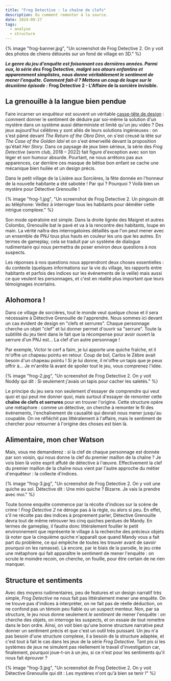 ```yaml
---
title: "Frog Detective : la chaîne de clefs"
description: Ou comment remonter à la source.
date: 2024-09-27
tags:
  - analyse
  - structure
---
```

{% image "frog-banner.jpg", "Un screenshot de Frog Detective 2. On y voit des photos de chiens détourés sur un fond de village en 3D." %}

***Le genre du jeu d'enquête est foisonnant ces dernières années. Parmi eux, la série des*** **Frog Detective**, ***malgré ses atours enfantins et apparemment simplistes, nous donne véritablement le sentiment de mener l'enquête. Comment fait-il ? Mettons un coup de loupe sur le deuxième épisode :*** **Frog Detective 2 - L'Affaire de la sorcière invisible.**

## La grenouille à la langue bien pendue

Faire incarner un enquêteur est souvent un véritable <a href="https://www.youtube.com/watch?v=gwV_mA2cv_0" target="_blank">casse-tête de design</a> : comment donner le sentiment de déduire par soi-même la solution d'un mystère dans un système aussi déterministe et limité qu'un jeu vidéo ? Des jeux aujourd'hui célèbres y sont allés de leurs solutions ingénieuses : on s'est pâmé devant *The Return of the Obra Dinn*, on s'est creusé la tête sur *The Case of the Golden Idol* et on s'est émerveillé devant la proposition qu'était *Her Story*. Dans ce paysage de jeux bien sérieux, la série des *Frog Detective* (worm club, 2018 – 2022)  fait figure d'exception avec son ton léger et son humour absurde. Pourtant, ne nous arrêtons pas aux apparences, car derrière ces masque de bêtise bon enfant se cache une mécanique bien huilée et un design précis.

Dans le petit village de la Lisière aux Sorcières, la fête donnée en l'honneur de la nouvelle habitante a été sabotée ! Par qui ? Pourquoi ? Voilà bien un mystère pour Détective Grenouille ! 

{% image "frog-1.jpg", "Un screenshot de Frog Detective 2. Un pingouin dit au téléphone: Veillez à interroger tous les habitants pour démêler cette intrigue complexe." %}

Son mode opératoire est simple. Dans la droite lignée des Maigret et autres Colombo, Grenouille bat le pavé et va à la rencontre des habitants, loupe en main. La vérité naîtra des interrogatoires détaillés que l'on peut mener avec un ensemble de PNJ tous plus hauts en couleur les uns que les autres. En termes de gameplay, cela se traduit par un système de dialogue rudimentaire qui nous permettra de poser environ deux questions à nos suspects. 

Les réponses à nos questions nous apprendront deux choses essentielles : du contexte (quelques informations sur la vie du village, les rapports entre habitants et parfois des indices sur les événements de la veille) mais aussi ce que veulent les personnages, et c'est en réalité plus important que leurs témoignages incertains.

## Alohomora !

Dans ce village de sorcières, tout le monde veut quelque chose et il sera nécessaire à Détective Grenouille de l'apprendre. Nous sommes ici devant un cas évident de design en "clefs et serrures". Chaque personnage cherche un objet "clef" et lui donner permet d'ouvrir sa "serrure". Toute la subtilité du jeu tient dans le fait que la récompense pour avoir ouvert la serrure d'un PNJ est… La clef d'un autre personnage !

Par exemple, Victor le cerf a faim, je lui apporte une quiche fraîche, et il m'offre un chapeau pointu en retour. Coup de bol, Carlos le Zèbre avait besoin d'un chapeau pointu ! Si je lui donne, il m'offre un tapis que je peux offrir à… Je m'arrête là avant de spoiler tout le jeu, vous comprenez l'idée.

{% image "frog-2.jpg", "Un screenshot de Frog Detective 2. On y voit Noddy qui dit : Si seulement j'avais un tapis pour cacher les saletés." %}

Le principe du jeu sera non seulement d'essayer de comprendre qui veut quoi et qui peut me donner quoi, mais surtout d'essayer de remonter cette **chaîne de clefs et serrures** pour en trouver l'origine. Cette structure opère une métaphore : comme un détective, on cherche à remonter le fil des événements, l'enchaînement de causalité qui devrait nous mener jusqu'au coupable. On ne réfléchit pas littéralement à l'affaire, mais le sentiment de chercher pour retourner à l'origine des choses est bien là.

## Alimentaire, mon cher Watson

Mais, vous me demanderez : si la clef de chaque personnage est donnée par son voisin, qui nous donne la clef du premier maillon de la chaîne ? Je vois bien là votre esprit affuté de détective à l'œuvre. Effectivement la clef du premier maillon de la chaîne nous vient par l'autre approche du métier d'enquêteur : la collecte d'indices.

{% image "frog-3.jpg", "Un screenshot de Frog Detective 2. On y voit une quiche au sol. Détective dit : Une mini quiche ? Bizarre. Je vais la prendre avec moi." %}

Toute bonne enquête commence par la récolte d'indices sur la scène de crime ! *Frog Detective 2* ne déroge pas à la règle, ou alors si peu. En effet, s'il ne récolte pas des indices à proprement parler, Détective Grenouille devra tout de même retrouver les cinq quiches perdues de Mandy. En termes de gameplay, il faudra donc littéralement fouiller le petit environnement que représente le village à la recherche des précieux objets (à noter que la cinquième quiche n'apparaît que quand Mandy vous a fait part du problème, ce qui empêche de toutes les trouver avant de savoir pourquoi on les ramasse).
Là encore, par le biais de la parodie, le jeu crée une métaphore qui fait apparaître le sentiment de mener l'enquête : on scrute le moindre recoin, on cherche, on fouille, pour être certain de ne rien manquer.

## Structure et sentiments

Avec des moyens rudimentaires, peu de features et un design narratif très simple, *Frog Detective* ne nous fait pas littéralement mener une enquête. On ne trouve pas d'indices à interpréter, on ne fait pas de réelle déduction, on ne confond pas un témoin peu fiable ou un suspect menteur. Non, par sa structure, le jeu nous donne seulement *le sentiment* de mener l'enquête : on cherche des objets, on interroge les suspects, et on essaie de tout remettre dans le bon ordre. Ainsi, on voit bien qu'une bonne structure narrative peut donner un sentiment précis et que c'est un outil très puissant. Un jeu n'a pas besoin d'une structure complexe, il a besoin de la structure adaptée, et c'est tout à fait le cas dans les jeux de la série *Frog Detective*. Tant pis si les systèmes de jeux ne simulent pas réellement le travail d'investigation car, finalement, pourquoi joue-t-on à un jeu, si ce n'est pour les sentiments qu'il nous fait éprouver ?

{% image "frog-3.jpg", "Un screenshot de Frog Detective 2. On y voit Détective Grenouille qui dit : Les mystères n'ont qu'à bien se tenir !" %}



